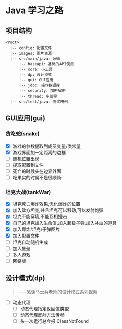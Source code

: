 # Java 学习之路

## 项目结构

```
<root>
  |-- config: 配置文件
  |-- images: 图片资源
  |-- src/main/java: 源码
      |-- baseapi: 基础的API使用
      |-- core: 小工具
      |-- dp: 设计模式
      |-- gui: GUI应用
      |-- jdbc: 操作数据库
      |-- security: 加密解密
      |-- thread: 多线程
  |-- src/test/java: 测试用例
```

## GUI应用(gui)

### 贪吃蛇(snake)

- [x] 游戏的参数提取到成员变量/类常量
- [x] 游戏界面加一定距离的边框
- [ ] 随机位置出现
- [ ] 提取配置到文件
- [ ] 死亡的时候头在边界外面
- [ ] 吃果实的时候不是很顺畅

### 坦克大战(tankWar)

- [x] 坦克死亡爆炸效果,优化爆炸的位置
- [x] 加入敌方坦克,并且坦克可以移动,可以发射炮弹
- [x] 坦克不能穿墙,不能互相撞击
- [x] 自己的坦克加入生命值,加入超级子弹,加入补血的道具
- [x] 加入爆炸/坦克/子弹图片
- [x] 加入配置文件
- [ ] 坦克自动随机生成
- [ ] 加入堡垒
- [ ] 多人游戏
- [ ] 网络版

## 设计模式(dp)

> ——感谢马士兵老师的设计模式系列视频

- [ ] 动态代理
  - [ ] 动态代理指定返回值类型
  - [ ] 动态代理反射方法传参
  - [ ] 头一次运行总会报 ClassNotFound

